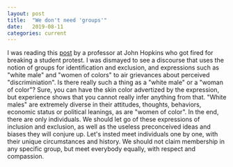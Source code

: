 ```yaml
---
layout: post
title:  "We don't need 'groups'"
date:   2019-08-11
categories: current
---
```

I was reading this <a href="https://www.danielpovey.com/leaving.html">post</a> by a professor at John Hopkins who got fired for breaking a student protest. I was dismayed to see a discourse that uses the notion of groups for identification and exclusion, and expressions such as "white male" and "women of colors" to air grievances about perceived "discriminiation". Is there really such a thing as a "white male" or a "woman of color"? Sure, you can have the skin color advertized by the expression, but experience shows that you cannot really infer anything from that. "White males" are extremely diverse in their attitudes, thoughts, behaviors, economic status or political leanings, as are "women of color". In the end, there are only individuals. We should let go of these expressions of inclusion and exclusion, as well as the useless preconceived ideas and biases they will conjure up. Let's insted meet individuals one by one, with their unique circumstances and history. We should not claim membership in any specific group, but meet everybody equally, with respect and compassion. 
